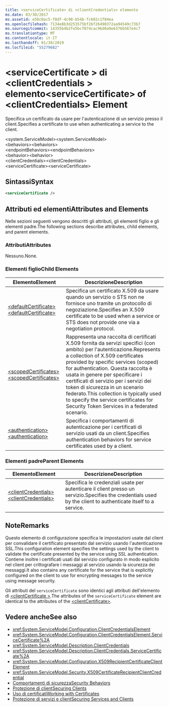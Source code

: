 ```yaml
---
title: <serviceCertificate> di <clientCredentials> elemento
ms.date: 03/30/2017
ms.assetid: e50c0ac5-f0df-4c90-b54b-fc602c1f84ea
ms.openlocfilehash: 7134e8b3d253575bf26f26490372aa94549c73b7
ms.sourcegitcommit: 14355b4b2fe5bcf874cac96d0a9e6376b567e4c7
ms.translationtype: MT
ms.contentlocale: it-IT
ms.lasthandoff: 01/30/2019
ms.locfileid: "55279682"
---
```

# <a name="servicecertificate-of-clientcredentials-element"></a><span data-ttu-id="09bb5-102">\<serviceCertificate > di \<clientCredentials > elemento</span><span class="sxs-lookup"><span data-stu-id="09bb5-102">\<serviceCertificate> of \<clientCredentials> Element</span></span>
<span data-ttu-id="09bb5-103">Specifica un certificato da usare per l'autenticazione di un servizio presso il client.</span><span class="sxs-lookup"><span data-stu-id="09bb5-103">Specifies a certificate to use when authenticating a service to the client.</span></span>  
  
 <span data-ttu-id="09bb5-104">\<system.ServiceModel></span><span class="sxs-lookup"><span data-stu-id="09bb5-104">\<system.ServiceModel></span></span>  
<span data-ttu-id="09bb5-105">\<behaviors></span><span class="sxs-lookup"><span data-stu-id="09bb5-105">\<behaviors></span></span>  
<span data-ttu-id="09bb5-106">\<endpointBehaviors></span><span class="sxs-lookup"><span data-stu-id="09bb5-106">\<endpointBehaviors></span></span>  
<span data-ttu-id="09bb5-107">\<behavior></span><span class="sxs-lookup"><span data-stu-id="09bb5-107">\<behavior></span></span>  
<span data-ttu-id="09bb5-108">\<clientCredentials></span><span class="sxs-lookup"><span data-stu-id="09bb5-108">\<clientCredentials></span></span>  
<span data-ttu-id="09bb5-109">\<serviceCertificate></span><span class="sxs-lookup"><span data-stu-id="09bb5-109">\<serviceCertificate></span></span>  
  
## <a name="syntax"></a><span data-ttu-id="09bb5-110">Sintassi</span><span class="sxs-lookup"><span data-stu-id="09bb5-110">Syntax</span></span>  
  
```xml  
<serviceCertificate />
```  
  
## <a name="attributes-and-elements"></a><span data-ttu-id="09bb5-111">Attributi ed elementi</span><span class="sxs-lookup"><span data-stu-id="09bb5-111">Attributes and Elements</span></span>  
 <span data-ttu-id="09bb5-112">Nelle sezioni seguenti vengono descritti gli attributi, gli elementi figlio e gli elementi padre.</span><span class="sxs-lookup"><span data-stu-id="09bb5-112">The following sections describe attributes, child elements, and parent elements.</span></span>  
  
### <a name="attributes"></a><span data-ttu-id="09bb5-113">Attributi</span><span class="sxs-lookup"><span data-stu-id="09bb5-113">Attributes</span></span>  
 <span data-ttu-id="09bb5-114">Nessuno.</span><span class="sxs-lookup"><span data-stu-id="09bb5-114">None.</span></span>  
  
### <a name="child-elements"></a><span data-ttu-id="09bb5-115">Elementi figlio</span><span class="sxs-lookup"><span data-stu-id="09bb5-115">Child Elements</span></span>  
  
|<span data-ttu-id="09bb5-116">Elemento</span><span class="sxs-lookup"><span data-stu-id="09bb5-116">Element</span></span>|<span data-ttu-id="09bb5-117">Descrizione</span><span class="sxs-lookup"><span data-stu-id="09bb5-117">Description</span></span>|  
|-------------|-----------------|  
|[<span data-ttu-id="09bb5-118">\<defaultCertificate></span><span class="sxs-lookup"><span data-stu-id="09bb5-118">\<defaultCertificate></span></span>](../../../../../docs/framework/configure-apps/file-schema/wcf/defaultcertificate-element.md)|<span data-ttu-id="09bb5-119">Specifica un certificato X.509 da usare quando un servizio o STS non ne fornisce uno tramite un protocollo di negoziazione.</span><span class="sxs-lookup"><span data-stu-id="09bb5-119">Specifies an X.509 certificate to be used when a service or STS does not provide one via a negotiation protocol.</span></span>|  
|[<span data-ttu-id="09bb5-120">\<scopedCertificates></span><span class="sxs-lookup"><span data-stu-id="09bb5-120">\<scopedCertificates></span></span>](../../../../../docs/framework/configure-apps/file-schema/wcf/scopedcertificates-element.md)|<span data-ttu-id="09bb5-121">Rappresenta una raccolta di certificati X.509 fornita da servizi specifici (con ambito) per l'autenticazione.</span><span class="sxs-lookup"><span data-stu-id="09bb5-121">Represents a collection of X.509 certificates provided by specific services (scoped) for authentication.</span></span> <span data-ttu-id="09bb5-122">Questa raccolta è usata in genere per specificare i certificati di servizio per i servizi dei token di sicurezza in un scenario federato.</span><span class="sxs-lookup"><span data-stu-id="09bb5-122">This collection is typically used to specify the service certificates for Security Token Services in a federated scenario.</span></span>|  
|[<span data-ttu-id="09bb5-123">\<authentication></span><span class="sxs-lookup"><span data-stu-id="09bb5-123">\<authentication></span></span>](../../../../../docs/framework/configure-apps/file-schema/wcf/authentication-of-servicecertificate-element.md)|<span data-ttu-id="09bb5-124">Specifica i comportamenti di autenticazione per i certificati di servizio usati da un client.</span><span class="sxs-lookup"><span data-stu-id="09bb5-124">Specifies authentication behaviors for service certificates used by a client.</span></span>|  
  
### <a name="parent-elements"></a><span data-ttu-id="09bb5-125">Elementi padre</span><span class="sxs-lookup"><span data-stu-id="09bb5-125">Parent Elements</span></span>  
  
|<span data-ttu-id="09bb5-126">Elemento</span><span class="sxs-lookup"><span data-stu-id="09bb5-126">Element</span></span>|<span data-ttu-id="09bb5-127">Descrizione</span><span class="sxs-lookup"><span data-stu-id="09bb5-127">Description</span></span>|  
|-------------|-----------------|  
|[<span data-ttu-id="09bb5-128">\<clientCredentials></span><span class="sxs-lookup"><span data-stu-id="09bb5-128">\<clientCredentials></span></span>](../../../../../docs/framework/configure-apps/file-schema/wcf/clientcredentials.md)|<span data-ttu-id="09bb5-129">Specifica le credenziali usate per autenticare il client presso un servizio.</span><span class="sxs-lookup"><span data-stu-id="09bb5-129">Specifies the credentials used by the client to authenticate itself to a service.</span></span>|  
  
## <a name="remarks"></a><span data-ttu-id="09bb5-130">Note</span><span class="sxs-lookup"><span data-stu-id="09bb5-130">Remarks</span></span>  
 <span data-ttu-id="09bb5-131">Questo elemento di configurazione specifica le impostazioni usate dal client per convalidare il certificato presentato dal servizio usando l'autenticazione SSL.</span><span class="sxs-lookup"><span data-stu-id="09bb5-131">This configuration element specifies the settings used by the client to validate the certificate presented by the service using SSL authentication.</span></span> <span data-ttu-id="09bb5-132">Contiene inoltre i certificati usati dal servizio configurato in modo esplicito nel client per crittografare i messaggi al servizio usando la sicurezza dei messaggi.</span><span class="sxs-lookup"><span data-stu-id="09bb5-132">It also contains any certificate for the service that is explicitly configured on the client to use for encrypting messages to the service using message security.</span></span>  
  
 <span data-ttu-id="09bb5-133">Gli attributi del `serviceCertificate` sono identici agli attributi dell'elemento di [ \<clientCertificate >](../../../../../docs/framework/configure-apps/file-schema/wcf/clientcertificate-of-clientcredentials-element.md).</span><span class="sxs-lookup"><span data-stu-id="09bb5-133">The attributes of the `serviceCertificate` element are identical to the attributes of the [\<clientCertificate>](../../../../../docs/framework/configure-apps/file-schema/wcf/clientcertificate-of-clientcredentials-element.md).</span></span>  
  
## <a name="see-also"></a><span data-ttu-id="09bb5-134">Vedere anche</span><span class="sxs-lookup"><span data-stu-id="09bb5-134">See also</span></span>
- <xref:System.ServiceModel.Configuration.ClientCredentialsElement>
- <xref:System.ServiceModel.Configuration.ClientCredentialsElement.ServiceCertificate%2A>
- <xref:System.ServiceModel.Description.ClientCredentials>
- <xref:System.ServiceModel.Description.ClientCredentials.ServiceCertificate%2A>
- <xref:System.ServiceModel.Configuration.X509RecipientCertificateClientElement>
- <xref:System.ServiceModel.Security.X509CertificateRecipientClientCredential>
- [<span data-ttu-id="09bb5-135">Comportamenti di sicurezza</span><span class="sxs-lookup"><span data-stu-id="09bb5-135">Security Behaviors</span></span>](../../../../../docs/framework/wcf/feature-details/security-behaviors-in-wcf.md)
- [<span data-ttu-id="09bb5-136">Protezione di client</span><span class="sxs-lookup"><span data-stu-id="09bb5-136">Securing Clients</span></span>](../../../../../docs/framework/wcf/securing-clients.md)
- [<span data-ttu-id="09bb5-137">Uso di certificati</span><span class="sxs-lookup"><span data-stu-id="09bb5-137">Working with Certificates</span></span>](../../../../../docs/framework/wcf/feature-details/working-with-certificates.md)
- [<span data-ttu-id="09bb5-138">Protezione di servizi e client</span><span class="sxs-lookup"><span data-stu-id="09bb5-138">Securing Services and Clients</span></span>](../../../../../docs/framework/wcf/feature-details/securing-services-and-clients.md)
